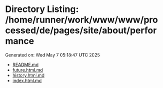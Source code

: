 # Directory Listing: /home/runner/work/www/www/processed/de/pages/site/about/performance
Generated on: Wed May  7 05:18:47 UTC 2025

- [README.md](README.md)
- [future.html.md](future.html.md)
- [history.html.md](history.html.md)
- [index.html.md](index.html.md)

